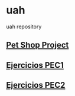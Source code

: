 # uah
uah repository

## [Pet Shop Project](pet-shop-tutorial/README.md)

## [Ejercicios PEC1](pec1/README.md)

## [Ejercicios PEC2](pec2/README.md)
